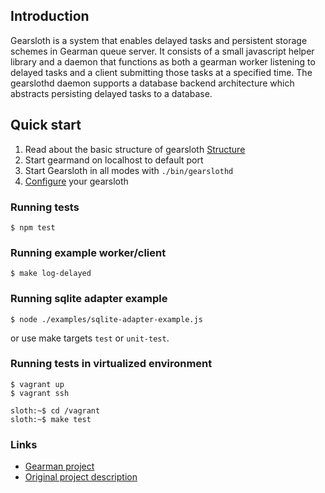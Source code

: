 
## Introduction

Gearsloth is a system that enables delayed tasks and persistent storage schemes
in Gearman queue server. It consists of a small javascript helper library and a
daemon that functions as both a gearman worker listening to delayed tasks and a
client submitting those tasks at a specified time. The gearslothd daemon
supports a database backend architecture which abstracts persisting delayed
tasks to a database.

## Quick start

1. Read about the basic structure of gearsloth [Structure](Doc/Structure.md)
2. Start gearmand on localhost to default port
3. Start Gearsloth in all modes with `./bin/gearslothd`
4. [Configure](Doc/Configuration.md) your gearsloth

### Running tests

    $ npm test

### Running example worker/client

    $ make log-delayed

### Running sqlite adapter example

    $ node ./examples/sqlite-adapter-example.js

or use make targets `test` or `unit-test`.

### Running tests in virtualized environment

    $ vagrant up
    $ vagrant ssh

    sloth:~$ cd /vagrant
    sloth:~$ make test

### Links

 * [Gearman project](http://gearman.org)
 * [Original project description](description.md)
